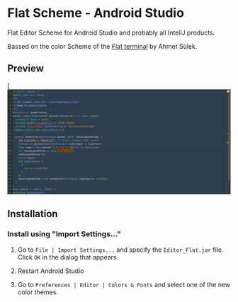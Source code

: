Flat Scheme - Android Studio
==========================

Flat Editor Scheme for Android Studio and probably all IntellJ products.

Bassed on the color Scheme of the [Flat terminal][1] by Ahmet Sülek.

Preview
------------
[![](https://raw.githubusercontent.com/MiguelCatalan/Flat_Scheme-Android_Studio/master/Images/ScreenShot.png)

Installation
------------

###  Install using "Import Settings..."

1. Go to `File | Import Settings...` and specify the `Editor_Flat.jar` file.
 Click `OK` in the dialog that appears.

2. Restart Android Studio

3. Go to `Preferences | Editor | Colors & Fonts` and select one of the new 
color themes.


[1]: https://github.com/ahmetsulek/flat-terminal